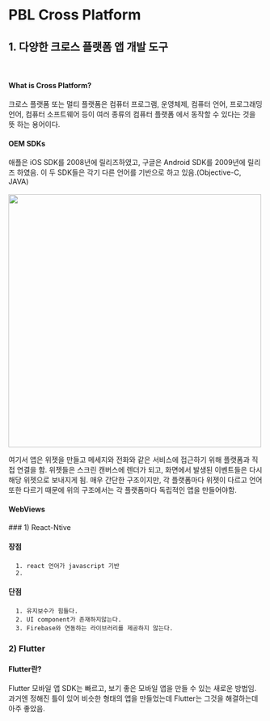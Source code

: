 # PBL Cross Platform

## 1. 다양한 크로스 플랫폼 앱 개발 도구
<br>
<h4> What is Cross Platform? </h4>
      
 크로스 플랫폼 또는 멀티 플랫폼은 컴퓨터 프로그램, 운영체제, 컴퓨터 언어, 프로그래밍 언어, 컴퓨터 소프트웨어 등이 여러 종류의 컴퓨터 플랫폼 에서 동작할 수 있다는 것을 뜻 하는 용어이다.
 
<h4> OEM SDKs </h4>
 애플은 iOS SDK를 2008년에 릴리즈하였고, 구글은 Android SDK를  2009년에 릴리즈 하였음. 이 두 SDK들은 각기 다른 언어를 기반으로 하고 있음.(Objective-C, JAVA)

<div>
&nbsp;&nbsp;&nbsp;<img width = "500" src = "https://user-images.githubusercontent.com/42960479/69326786-bf720a00-0c8f-11ea-9c69-f61d8801b18e.png">
</div>

 여기서 앱은 위젯을 만들고 메세지와 전화와 같은 서비스에 접근하기 위해 플랫폼과 직접 연결을 함. 위젯들은 스크린 캔버스에 렌더가 되고, 화면에서 발생된 이벤트들은 다시 해당 위젯으로 보내지게 됨. 매우 간단한 구조이지만, 각 플랫폼마다 위젯이 다르고 언어 또한 다르기 때문에 위의 구조에서는 각 플랫폼마다 독립적인 앱을 만들어야함.
 
<h4> WebViews </h4>
### 1) React-Ntive

#### 장점
      1. react 언어가 javascript 기반
      2. 


#### 단점 
      1. 유지보수가 힘들다.
      2. UI component가 존재하지않는다.
      3. Firebase와 연동하는 라이브러리를 제공하지 않는다.


### 2) Flutter
<h4> Flutter란? </h4>
  Flutter 모바일 앱 SDK는 빠르고, 보기 좋은 모바일 앱을 만들 수 있는 새로운 방법임. 과거엔 정해진 틀이 있어 비슷한 형태의 앱을 만들었는데 Flutter는 그것을 해결하는데 아주 좋았음. 
  
